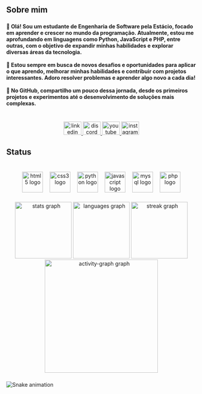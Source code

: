 <h2 align="left">Sobre mim</h2>

###

<h4 align="left">👋 Olá! Sou um estudante de Engenharia de Software pela Estácio, focado em aprender e crescer no mundo da programação. Atualmente, estou me aprofundando em linguagens como Python, JavaScript e PHP, entre outras, com o objetivo de expandir minhas habilidades e explorar diversas áreas da tecnologia.<br><br>🌱 Estou sempre em busca de novos desafios e oportunidades para aplicar o que aprendo, melhorar minhas habilidades e contribuir com projetos interessantes. Adoro resolver problemas e aprender algo novo a cada dia!<br><br>🚀 No GitHub, compartilho um pouco dessa jornada, desde os primeiros projetos e experimentos até o desenvolvimento de soluções mais complexas.</h4>

###

<br clear="both">

<div align="center">
  <a href="www.linkedin.com/in/rivaldo-monte-alegre-júnior" target="_blank">
    <img src="https://raw.githubusercontent.com/maurodesouza/profile-readme-generator/master/src/assets/icons/social/linkedin/default.svg" width="47" height="35" alt="linkedin logo"  />
  </a>
  <a href="Thoresco#1674" target="_blank">
    <img src="https://raw.githubusercontent.com/maurodesouza/profile-readme-generator/master/src/assets/icons/social/discord/default.svg" width="47" height="35" alt="discord logo"  />
  </a>
  <a href="https://www.youtube.com/@Thoresco" target="_blank">
    <img src="https://raw.githubusercontent.com/maurodesouza/profile-readme-generator/master/src/assets/icons/social/youtube/default.svg" width="47" height="35" alt="youtube logo"  />
  </a>
  <a href="https://www.instagram.com/rivaldomontealegre/" target="_blank">
    <img src="https://raw.githubusercontent.com/maurodesouza/profile-readme-generator/master/src/assets/icons/social/instagram/default.svg" width="47" height="35" alt="instagram logo"  />
  </a>
</div>

###

<h2 align="left">Status</h2>

###

<br clear="both">

<div align="center">
  <img src="https://skillicons.dev/icons?i=html" height="55" alt="html5 logo"  />
  <img width="10" />
  <img src="https://skillicons.dev/icons?i=css" height="55" alt="css3 logo"  />
  <img width="10" />
  <img src="https://skillicons.dev/icons?i=py" height="55" alt="python logo"  />
  <img width="10" />
  <img src="https://cdn.jsdelivr.net/gh/devicons/devicon/icons/javascript/javascript-original.svg" height="55" alt="javascript logo"  />
  <img width="10" />
  <img src="https://skillicons.dev/icons?i=mysql" height="55" alt="mysql logo"  />
  <img width="10" />
  <img src="https://skillicons.dev/icons?i=php" height="55" alt="php logo"  />
</div>

###

<div align="center">
  <img src="https://github-readme-stats.vercel.app/api?username=Thoresco&hide_title=false&hide_rank=false&show_icons=true&include_all_commits=true&count_private=true&disable_animations=false&theme=codeSTACKr&locale=en&hide_border=false&order=1" height="150" alt="stats graph"  />
  <img src="https://github-readme-stats.vercel.app/api/top-langs?username=Thoresco&locale=en&hide_title=false&layout=compact&card_width=320&langs_count=5&theme=codeSTACKr&hide_border=false&order=2" height="150" alt="languages graph"  />
  <img src="https://streak-stats.demolab.com?user=Thoresco&locale=en&mode=daily&theme=codeSTACKr&hide_border=true&border_radius=5&order=3" height="150" alt="streak graph"  />
  <img src="https://github-readme-activity-graph.vercel.app/graph?username=Thoresco&radius=16&theme=high-contrast&area=true&order=5&hide_border=true" height="300" alt="activity-graph graph"  />
</div>

###

<img src="https://raw.githubusercontent.com/Thoresco/Thoresco/output/snake.svg" alt="Snake animation" />

###
